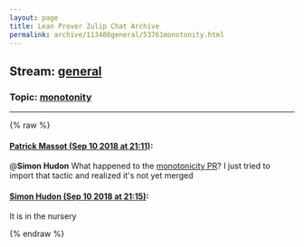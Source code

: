 ```yaml
---
layout: page
title: Lean Prover Zulip Chat Archive 
permalink: archive/113488general/53761monotonity.html
---
```


## Stream: [general](index.html)
### Topic: [monotonity](53761monotonity.html)

---


{% raw %}
#### [ Patrick Massot (Sep 10 2018 at 21:11)](https://leanprover.zulipchat.com/#narrow/stream/113488-general/topic/monotonity/near/133682679):
@**Simon Hudon** What happened to the [monotonicity PR](https://github.com/leanprover/mathlib/pull/85)? I just tried to import that tactic and realized it's not yet merged

#### [ Simon Hudon (Sep 10 2018 at 21:15)](https://leanprover.zulipchat.com/#narrow/stream/113488-general/topic/monotonity/near/133682909):
It is in the nursery


{% endraw %}
